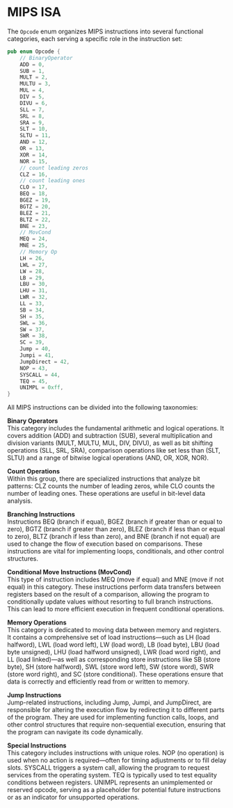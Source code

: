 # MIPS ISA
The `Opcode` enum organizes MIPS instructions into several functional categories, each serving a specific role in the instruction set:
```rust
pub enum Opcode {
    // BinaryOperator
    ADD = 0,
    SUB = 1,
    MULT = 2,
    MULTU = 3,
    MUL = 4,
    DIV = 5,
    DIVU = 6,
    SLL = 7,
    SRL = 8,
    SRA = 9,
    SLT = 10,
    SLTU = 11,
    AND = 12,
    OR = 13,
    XOR = 14,
    NOR = 15,
    // count leading zeros
    CLZ = 16,
    // count leading ones
    CLO = 17,
    BEQ = 18,
    BGEZ = 19,
    BGTZ = 20,
    BLEZ = 21,
    BLTZ = 22,
    BNE = 23,
    // MovCond
    MEQ = 24,
    MNE = 25,
    // Memory Op
    LH = 26,
    LWL = 27,
    LW = 28,
    LB = 29,
    LBU = 30,
    LHU = 31,
    LWR = 32,
    LL = 33,
    SB = 34,
    SH = 35,
    SWL = 36,
    SW = 37,
    SWR = 38,
    SC = 39,
    Jump = 40,
    Jumpi = 41,
    JumpDirect = 42,
    NOP = 43,
    SYSCALL = 44,
    TEQ = 45,
    UNIMPL = 0xff,
}
```

All MIPS instructions can be divided into the following taxonomies:

**Binary Operators**  
This category includes the fundamental arithmetic and logical operations. It covers addition (ADD) and subtraction (SUB), several multiplication and division variants (MULT, MULTU, MUL, DIV, DIVU), as well as bit shifting operations (SLL, SRL, SRA), comparison operations like set less than (SLT, SLTU) and a range of bitwise logical operations (AND, OR, XOR, NOR). 

**Count Operations**  
Within this group, there are specialized instructions that analyze bit patterns: CLZ counts the number of leading zeros, while CLO counts the number of leading ones. These operations are useful in bit-level data analysis.

**Branching Instructions**  
Instructions BEQ (branch if equal), BGEZ (branch if greater than or equal to zero), BGTZ (branch if greater than zero), BLEZ (branch if less than or equal to zero), BLTZ (branch if less than zero), and BNE (branch if not equal) are used to change the flow of execution based on comparisons. These instructions are vital for implementing loops, conditionals, and other control structures.

**Conditional Move Instructions (MovCond)**  
This type of instruction includes MEQ (move if equal) and MNE (move if not equal) in this category. These instructions perform data transfers between registers based on the result of a comparison, allowing the program to conditionally update values without resorting to full branch instructions. This can lead to more efficient execution in frequent conditional operations.

**Memory Operations**  
This category is dedicated to moving data between memory and registers. It contains a comprehensive set of load instructions—such as LH (load halfword), LWL (load word left), LW (load word), LB (load byte), LBU (load byte unsigned), LHU (load halfword unsigned), LWR (load word right), and LL (load linked)—as well as corresponding store instructions like SB (store byte), SH (store halfword), SWL (store word left), SW (store word), SWR (store word right), and SC (store conditional). These operations ensure that data is correctly and efficiently read from or written to memory.

**Jump Instructions**  
Jump-related instructions, including Jump, Jumpi, and JumpDirect, are responsible for altering the execution flow by redirecting it to different parts of the program. They are used for implementing function calls, loops, and other control structures that require non-sequential execution, ensuring that the program can navigate its code dynamically.

**Special Instructions**  
This category includes instructions with unique roles. NOP (no operation) is used when no action is required—often for timing adjustments or to fill delay slots. SYSCALL triggers a system call, allowing the program to request services from the operating system. TEQ is typically used to test equality conditions between registers. UNIMPL represents an unimplemented or reserved opcode, serving as a placeholder for potential future instructions or as an indicator for unsupported operations.
